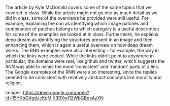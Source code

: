 The article by Kyle McDonald covers some of the same topics that we covered in class. While the article might not go into as much detail as we did in class, some of the overviews he provided were still useful. For example, explaining the cnn as identifying which image patches and combination of patches belongs to which category is a useful description for some of the examples we looked at in class. Furthermore, he explains deep dream as identifying the structures present in an image and then enhancing them, which is again a useful overview on how deep dream works. The RNN examples were also interesting - for example, the way in which the links were copied. While the links didn't point to anywhere in particular, the domains were real, like github and twitter, which suggests the RNN was able to mimic the  more 'consistent' and 'random' parts of a link. The Google examples of the RNN were also interesting, since the replies seemed to be consistent with relatively abstract concepts like morality and religion.


Images:
https://drive.google.com/open?id=15YKbGXgdJcKqMjK3RXwI12WbGBqsAyXN
